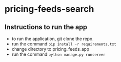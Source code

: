 # pricing-feeds-search

## Instructions to run the app
- to run the application, git clone the repo.
- run the command `pip install -r requirements.txt`
- change directory to pricing_feeds_app
- run the command `python manage.py runserver`